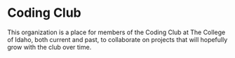 # Coding Club

This organization is a place for members of the Coding Club at The College of Idaho, both current and past, to collaborate on projects that will hopefully grow with the club over time.
